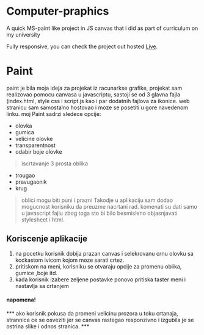 # Computer-praphics
A quick MS-paint like project in JS canvas that i did as part of curriculum on my university


Fully responsive,
you can check the project out hosted [Live](https://rg.petronijevicm.com/).


# Paint
paint je bila moja ideja za projekat iz racunarkse grafike, projekat sam realizovao pomocu canvasa u javascriptu, sastoji se od 3 glavna fajla (index.html, style css i script.js kao i par dodatnih fajlova za ikonice. web stranicu sam samostalno hostovao i moze se posetiti u gore navedenom linku. moj Paint sadrzi sledece opcije: 
+ olovka
+ gumica
+ velicine olovke
+ transparentnost
+ odabir boje olovke
>iscrtavanje 3 prosta oblika
+ trougao
+ pravugaonik
+ krug
>oblici mogu biti puni i prazni
Takodje u aplikaciju sam dodao mogucnost korisniku da preuzme nacrtani rad. komenati su dati samo u javascript fajlu zbog toga sto bi bilo besmisleno objasnjavati stylesheet i html.

## Koriscenje aplikacije
1. na pocetku korisnik dobija prazan canvas i selekrovanu crnu olovku sa kockastom ivicom kojom moze sarati crtez.
2. pritiskom na meni, korisniku se otvaraju opcije za promenu oblika, gumice ,boje itd.
3. kada korisnik izabere zeljene postavke ponovo pritiska taster meni i nastavlja sa crtanjem

#### napomena!
*** ako korisnik pokusa da promeni velicinu prozora u toku crtanaja, strannica ce se osveziti jer se  canvas rastegao responzivno i izgubila je se ostrina slike i odnos stranica. ***

